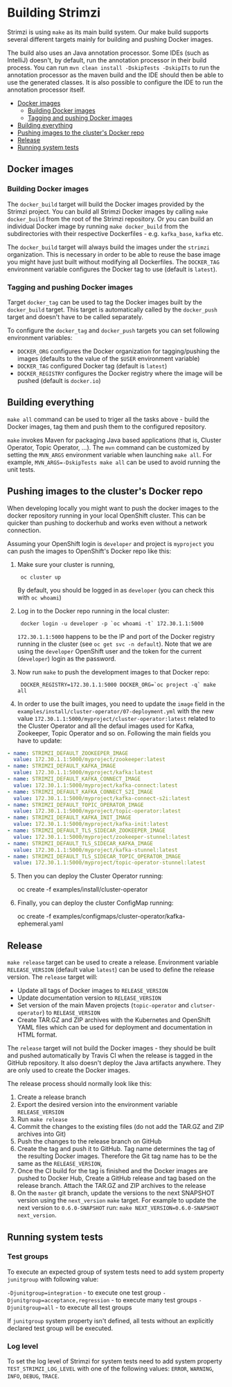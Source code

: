 # Building Strimzi

Strimzi is using `make` as its main build system. Our make build supports 
several different targets mainly for building and pushing Docker images.

The build also uses an Java annotation processor. Some IDEs (such as IntelliJ) doesn't, by default, run the annotation processor in their build process. You can run `mvn clean install -DskipTests -DskipITs` to run the annotation processor as the maven build and the IDE should then be able to use the generated classes. It is also possible to configure the IDE to run the annotation processor itself.

<!-- TOC depthFrom:2 -->

- [Docker images](#docker-images)
    - [Building Docker images](#building-docker-images)
    - [Tagging and pushing Docker images](#tagging-and-pushing-docker-images)
- [Building everything](#building-everything)
- [Pushing images to the cluster's Docker repo](#pushing-images-to-the-clusters-docker-repo)
- [Release](#release)
- [Running system tests](#running-system-tests)

<!-- /TOC -->

## Docker images

### Building Docker images

The `docker_build` target will build the Docker images provided by the 
Strimzi project. You can build all Strimzi Docker images by calling 
`make docker_build` from the root of the Strimzi repository. Or you can build 
an individual Docker image by running `make docker_build` from the 
subdirectories with their respective Dockerfiles - e.g. `kafka_base`, 
`kafka` etc.

The `docker_build` target will always build the images under the 
`strimzi` organization. This is necessary in order to be able to reuse 
the base image you might have just built without modifying all Dockerfiles. 
The `DOCKER_TAG` environment variable configures the Docker tag 
to use (default is `latest`).

### Tagging and pushing Docker images

Target `docker_tag` can be used to tag the Docker images built by the 
`docker_build` target. This target is automatically called by the `docker_push` 
target and doesn't have to be called separately. 

To configure the `docker_tag` and `docker_push` targets you can set following 
environment variables:
* `DOCKER_ORG` configures the Docker organization for tagging/pushing the 
  images (defaults to the value of the `$USER` environment variable)
* `DOCKER_TAG` configured Docker tag (default is `latest`)
* `DOCKER_REGISTRY` configures the Docker registry where the image will 
  be pushed (default is `docker.io`)

## Building everything

`make all` command can be used to triger all the tasks above - build the 
Docker images, tag them and push them to the configured repository.

`make` invokes Maven for packaging Java based applications (that is, Cluster Operator, Topic Operator, ...). 
The `mvn` command can be customized by setting the `MVN_ARGS` environment variable when launching `make all`. 
For example, `MVN_ARGS=-DskipTests make all` can be used to avoid running the unit tests.

## Pushing images to the cluster's Docker repo

When developing locally you might want to push the docker images to the docker
repository running in your local OpenShift cluster. This can be quicker than
pushing to dockerhub and works even without a network connection.

Assuming your OpenShift login is `developer` and project is `myproject` 
you can push the images to OpenShift's Docker repo like this:

1. Make sure your cluster is running,

        oc cluster up

   By default, you should be logged in as `developer` (you can check this 
   with `oc whoami`)
        
2. Log in to the Docker repo running in the local cluster:

        docker login -u developer -p `oc whoami -t` 172.30.1.1:5000
        
   `172.30.1.1:5000` happens to be the IP and port of the Docker registry
   running in the cluster (see `oc get svc -n default`). Note that we are using the `developer` OpenShift user and the 
   token for the current (`developer`) login as the password. 
        
3. Now run `make` to push the development images to that Docker repo:

        DOCKER_REGISTRY=172.30.1.1:5000 DOCKER_ORG=`oc project -q` make all
        
4. In order to use the built images, you need to update the `image` field in the `examples/install/cluster-operator/07-deployment.yml` with the new value `172.30.1.1:5000/myproject/cluster-operator:latest` related to the Cluster Operator and all the defaul images used for Kafka, Zookeeper, Topic Operator and so on. Following the main fields you have to update:

```yaml
- name: STRIMZI_DEFAULT_ZOOKEEPER_IMAGE
  value: 172.30.1.1:5000/myproject/zookeeper:latest
- name: STRIMZI_DEFAULT_KAFKA_IMAGE
  value: 172.30.1.1:5000/myproject/kafka:latest
- name: STRIMZI_DEFAULT_KAFKA_CONNECT_IMAGE
  value: 172.30.1.1:5000/myproject/kafka-connect:latest
- name: STRIMZI_DEFAULT_KAFKA_CONNECT_S2I_IMAGE
  value: 172.30.1.1:5000/myproject/kafka-connect-s2i:latest
- name: STRIMZI_DEFAULT_TOPIC_OPERATOR_IMAGE
  value: 172.30.1.1:5000/myproject/topic-operator:latest
- name: STRIMZI_DEFAULT_KAFKA_INIT_IMAGE
  value: 172.30.1.1:5000/myproject/kafka-init:latest
- name: STRIMZI_DEFAULT_TLS_SIDECAR_ZOOKEEPER_IMAGE
  value: 172.30.1.1:5000/myproject/zookeeper-stunnel:latest
- name: STRIMZI_DEFAULT_TLS_SIDECAR_KAFKA_IMAGE
  value: 172.30.1.1:5000/myproject/kafka-stunnel:latest
- name: STRIMZI_DEFAULT_TLS_SIDECAR_TOPIC_OPERATOR_IMAGE
  value: 172.30.1.1:5000/myproject/topic-operator-stunnel:latest
```

5. Then you can deploy the Cluster Operator running:

    oc create -f examples/install/cluster-operator

6. Finally, you can deploy the cluster ConfigMap running:

    oc create -f examples/configmaps/cluster-operator/kafka-ephemeral.yaml

## Release

`make release` target can be used to create a release. Environment variable 
`RELEASE_VERSION` (default value `latest`) can be used to define the release 
version. The `release` target will:
* Update all tags of Docker images to `RELEASE_VERSION`
* Update documentation version to `RELEASE_VERSION`
* Set version of the main Maven projects (`topic-operator` and `clutser-operator`) to `RELEASE_VERSION` 
* Create TAR.GZ and ZIP archives with the Kubernetes and OpenShift YAML files which can be used for deployment
and documentation in HTML format.
 
The `release` target will not build the Docker images - they should be built and pushed automatically by Travis CI 
when the release is tagged in the GitHub repository. It also doesn't deploy the Java artifacts anywhere. They are only 
used to create the Docker images.

The release process should normally look like this:
1. Create a release branch
2. Export the desired version into the environment variable `RELEASE_VERSION`
3. Run `make release`
4. Commit the changes to the existing files (do not add the TAR.GZ and ZIP archives into Git)
5. Push the changes to the release branch on GitHub
6. Create the tag and push it to GitHub. Tag name determines the tag of the resulting Docker images. Therefore the Git 
tag name has to be the same as the `RELEASE_VERSION`,
7. Once the CI build for the tag is finished and the Docker images are pushed to Docker Hub, Create a GitHub release and tag based on the release branch. 
Attach the TAR.GZ and ZIP archives to the release
8. On the `master` git branch, update the versions to the next SNAPSHOT version using the `next_version` `make` target. 
For example to update the next version to `0.6.0-SNAPSHOT` run: `make NEXT_VERSION=0.6.0-SNAPSHOT next_version`.

## Running system tests

### Test groups

To execute an expected group of system tests need to add system property `junitgroup` with following value:

`-Djunitgroup=integration` - to execute one test group
`-Djunitgroup=acceptance,regression` - to execute many test groups
`-Djunitgroup=all` - to execute all test groups

If `junitgroup` system property isn't defined, all tests without an explicitly declared test group will be executed.

### Log level

To set the log level of Strimzi for system tests need to add system property `TEST_STRIMZI_LOG_LEVEL` with one of the following values: `ERROR`, `WARNING`, `INFO`, `DEBUG`, `TRACE`.
